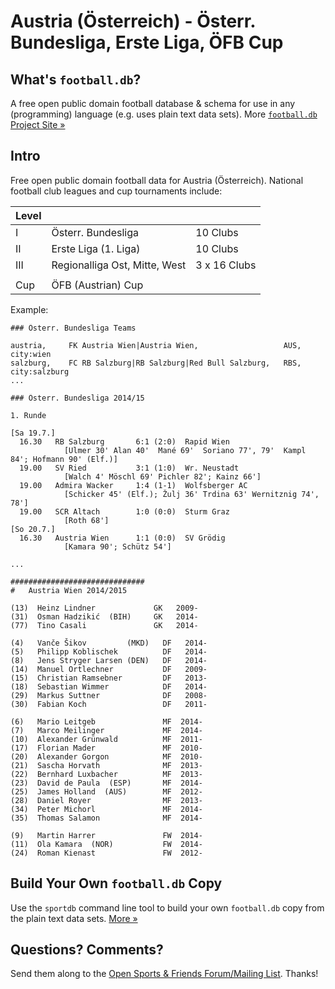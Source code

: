 # Austria (Österreich) - Österr. Bundesliga, Erste Liga, ÖFB Cup


## What's `football.db`?

A free open public domain football database & schema
for use in any (programming) language (e.g. uses plain text data sets).
More [`football.db` Project Site »](http://openfootball.github.io)

## Intro

Free open public domain football data for Austria (Österreich).
National football club leagues and cup tournaments include:

| Level |                                  |               |
| ----- | -------------------------------- | ------------- |
| I     |  Österr. Bundesliga              |  10 Clubs     |
| II    |  Erste Liga (1. Liga)            |  10 Clubs     |
| III   |  Regionalliga Ost, Mitte, West   |  3 x 16 Clubs |
|       |
| Cup   |  ÖFB (Austrian) Cup |


Example:

~~~
### Österr. Bundesliga Teams

austria,     FK Austria Wien|Austria Wien,                   AUS,  city:wien
salzburg,    FC RB Salzburg|RB Salzburg|Red Bull Salzburg,   RBS,  city:salzburg
...
~~~

~~~
### Österr. Bundesliga 2014/15

1. Runde

[Sa 19.7.]
  16.30   RB Salzburg       6:1 (2:0)  Rapid Wien
            [Ulmer 30' Alan 40'  Mané 69'  Soriano 77', 79'  Kampl 84'; Hofmann 90' (Elf.)]
  19.00   SV Ried           3:1 (1:0)  Wr. Neustadt
            [Walch 4' Möschl 69' Pichler 82'; Kainz 66']
  19.00   Admira Wacker     1:4 (1-1)  Wolfsberger AC
            [Schicker 45' (Elf.); Žulj 36' Trdina 63' Wernitznig 74', 78']
  19.00   SCR Altach        1:0 (0:0)  Sturm Graz
            [Roth 68']
[So 20.7.]
  16.30   Austria Wien      1:1 (0:0)  SV Grödig
            [Kamara 90'; Schütz 54']

...
~~~

~~~
##############################
#   Austria Wien 2014/2015

(13)  Heinz Lindner             GK   2009-
(31)  Osman Hadzikić  (BIH)     GK   2014-
(77)  Tino Casali               GK   2014-

(4)   Vanče Šikov         (MKD)   DF   2014-
(5)   Philipp Koblischek          DF   2014-
(8)   Jens Stryger Larsen (DEN)   DF   2014-
(14)  Manuel Ortlechner           DF   2009-
(15)  Christian Ramsebner         DF   2013-
(18)  Sebastian Wimmer            DF   2014-
(29)  Markus Suttner              DF   2008-
(30)  Fabian Koch                 DF   2011-

(6)   Mario Leitgeb               MF  2014-
(7)   Marco Meilinger             MF  2014-
(10)  Alexander Grünwald          MF  2011-
(17)  Florian Mader               MF  2010-
(20)  Alexander Gorgon            MF  2010-
(21)  Sascha Horvath              MF  2013-
(22)  Bernhard Luxbacher          MF  2013-
(23)  David de Paula  (ESP)       MF  2014-
(25)  James Holland  (AUS)        MF  2012-
(28)  Daniel Royer                MF  2013-
(34)  Peter Michorl               MF  2014-
(35)  Thomas Salamon              MF  2014-

(9)   Martin Harrer               FW  2014-
(11)  Ola Kamara  (NOR)           FW  2014-
(24)  Roman Kienast               FW  2012-
~~~


## Build Your Own `football.db` Copy

Use the `sportdb` command line tool to build your own `football.db` copy
from the plain text data sets. [More »](http://openfootball.github.io/build.html)


## Questions? Comments?

Send them along to the
[Open Sports & Friends Forum/Mailing List](http://groups.google.com/group/opensport).
Thanks!
